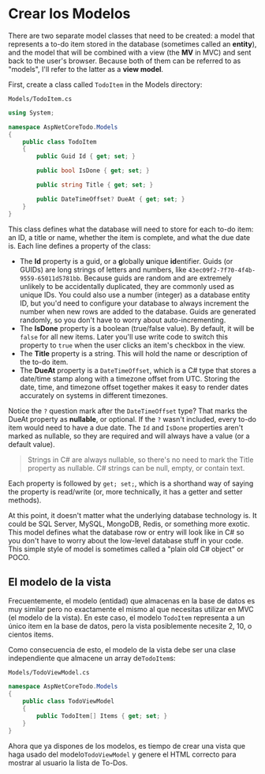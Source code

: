 # Crear los Modelos

There are two separate model classes that need to be created: a model that represents a to-do item stored in the database \(sometimes called an **entity**\), and the model that will be combined with a view \(the **MV** in MVC\) and sent back to the user's browser. Because both of them can be referred to as "models", I'll refer to the latter as a **view model**.

First, create a class called `TodoItem` in the Models directory:

`Models/TodoItem.cs`

```csharp
using System;

namespace AspNetCoreTodo.Models
{
    public class TodoItem
    {
        public Guid Id { get; set; }

        public bool IsDone { get; set; }

        public string Title { get; set; }

        public DateTimeOffset? DueAt { get; set; }
    }
}
```

This class defines what the database will need to store for each to-do item: an ID, a title or name, whether the item is complete, and what the due date is. Each line defines a property of the class:

* The **Id** property is a guid, or a **g**lobally **u**nique **id**entifier. Guids \(or GUIDs\) are long strings of letters and numbers, like `43ec09f2-7f70-4f4b-9559-65011d5781bb`. Because guids are random and are extremely unlikely to be accidentally duplicated, they are commonly used as unique IDs. You could also use a number \(integer\) as a database entity ID, but you'd need to configure your database to always increment the number when new rows are added to the database. Guids are generated randomly, so you don't have to worry about auto-incrementing.
* The **IsDone** property is a boolean \(true/false value\). By default, it will be `false` for all new items. Later you'll use write code to switch this property to `true` when the user clicks an item's checkbox in the view.
* The **Title** property is a string. This will hold the name or description of the to-do item.
* The **DueAt** property is a `DateTimeOffset`, which is a C\# type that stores a date/time stamp along with a timezone offset from UTC. Storing the date, time, and timezone offset together makes it easy to render dates accurately on systems in different timezones.

Notice the `?` question mark after the `DateTimeOffset` type? That marks the DueAt property as **nullable**, or optional. If the `?` wasn't included, every to-do item would need to have a due date. The `Id` and `IsDone` properties aren't marked as nullable, so they are required and will always have a value \(or a default value\).

> Strings in C\# are always nullable, so there's no need to mark the Title property as nullable. C\# strings can be null, empty, or contain text.

Each property is followed by `get; set;`, which is a shorthand way of saying the property is read/write \(or, more technically, it has a getter and setter methods\).

At this point, it doesn't matter what the underlying database technology is. It could be SQL Server, MySQL, MongoDB, Redis, or something more exotic. This model defines what the database row or entry will look like in C\# so you don't have to worry about the low-level database stuff in your code. This simple style of model is sometimes called a "plain old C\# object" or POCO.

## El modelo de la vista

Frecuentemente, el modelo \(entidad\) que almacenas en la base de datos es muy similar pero no exactamente el mismo al que necesitas utilizar en MVC \(el modelo de la vista\). En este caso, el modelo `TodoItem` representa a un único item en la base de datos, pero la vista posiblemente necesite 2, 10, o cientos items.

Como consecuencia de esto, el modelo de la vista debe ser una clase independiente que almacene un array de`TodoItem`s:

`Models/TodoViewModel.cs`

```csharp
namespace AspNetCoreTodo.Models
{
    public class TodoViewModel
    {
        public TodoItem[] Items { get; set; }
    }
}
```

Ahora que ya dispones de los modelos, es tiempo de crear una vista que haga usado del modelo`TodoViewModel` y genere el HTML correcto para mostrar al usuario la lista de To-Dos.

